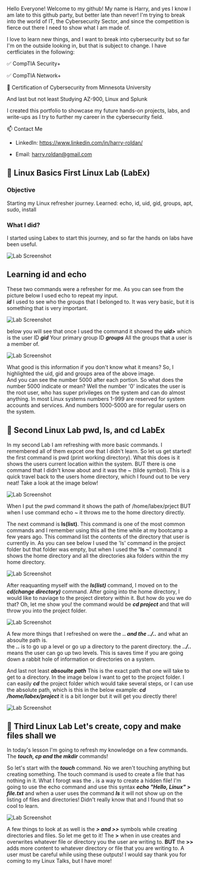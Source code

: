 Hello Everyone!  Welcome to my github!  My name is Harry, and yes I know I am late to this github party, but better late than never!
I'm trying to break into the world of IT, the Cybersecurity Sector, and since the competition is fierce out there I need to show what I am made of.


I love to learn new things, and I want to break into cybersecurity but so far I'm on the outside looking in, but that is subject to change.
I have certficiates in the following:


✅ CompTIA Security+

✅ CompTIA Network+

📜 Certification of Cybersecurity from Minnesota University

And last but not least Studying AZ-900, Linux and Splunk

I created this portfolio to showcase my future hands-on projects, labs, and write-ups as I try to further my career in the cybersecurity field.

📫 Contact Me

- LinkedIn: https://www.linkedin.com/in/harry-roldan/

- Email: harry.roldan@gmail.com


## 🐧 Linux Basics First Linux Lab (LabEx)

### Objective
Starting my Linux refresher journey.
Learned: echo, id, uid, gid, groups, apt, sudo, install

### What I did?
I started using Labex to start this journey, and so far the hands on labs have been useful.

![Lab Screenshot](images/1.png)

## Learning id and echo

These two commands were a refresher for me.  As you can see from the picture below I used echo to repeat my input.  
***id*** I used to see who the groups that I belonged to.  It was very basic, but it is something that is very important.

![Lab Screenshot](images/2.png)

below you will see that once I used the command <id> it showed  the 
***uid>*** which is the user ID 
***gid*** Your primary group ID
***groups*** All the groups that a user is a member of.

![Lab Screenshot](images/3.png)

What good is this information if you don't know what it means?  So, I highlighted the uid, gid and groups area of the above image.  
And you can see the number 5000 after each portion.  So what does the number 5000 indicate or mean?  Well the number '0' indicates the user is the
root user, who has super privileges on the system and can do almost anything.  In most Linux systems numbers 1-999 are reserved for system accounts and 
services.  And numbers 1000-5000 are for regular users on the system. 

## 🐧 Second Linux Lab pwd, ls, and cd LabEx 

In my second Lab I am refreshing with more basic commands.  I remembered all of them expcet one that I didn't learn.  So let us get started!
the first command is pwd (print working directory).  What this does is it shows the users current location within the system.  BUT there is one command that
I didn't know about and it was the ~ (tilde symbol).  This is a quick travel back to the users home directory, which I found out to be very neat!  Take a look at the image below!

![Lab Screenshot](images/2.1.png)

When I put the pwd command it shows the path of /home/labex/prject
BUT when I use command echo ~ it throws me to the home directory directly.

The next command is **ls(list)**.  This command is one of the most common commands and I remember using this all the time while at my bootcamp a few years ago.  This command list the contents of the 
directory that user is currently in.  As you can see below I used the 'ls' command in the project folder but that folder was empty, but when I used the **'ls ~'** command it shows the home directory and all
the directories aka folders within the my home directory. 

![Lab Screenshot](images/2.2.png)

After reaquanting myself with the ***ls(list)*** command, I moved on to the ***cd(change directory)*** command. After going into the home directory, I would like to naviage to the project diretory within it.  But how do you we do that?
Oh, let me show you!  the command would be ***cd project*** and that will throw you into the project folder.

![Lab Screenshot](images/2.4.png)

A few more things that I refreshed on were the ***.. and the ../..*** and what an absoulte path is.  
the ***..*** is to go up a level or go up a directory to the parent directory.  the ***../..*** means the user can go up two levels.  This is saves time if you are going down a rabbit hole of information or
directories on a system.

And last not least ***absoulte path***  This is the exact path that one will take to get to a directory.  In the image below I want to get to the project folder.  I can easily ***cd*** the project folder which would take several steps, or I can use the
absolute path, which is this in the below example:  ***cd /home/labex/project*** it is a bit longer but it will get you directly there!

![Lab Screenshot](images/2.5.png)

## 🐧 Third Linux Lab Let's create, copy and make files shall we

In today's lesson I'm going to refresh my knowledge on a few commands.  The ***touch, cp and the mkdir*** commands!

So let's start with the ***touch*** command.  No we aren't touching anything but creating something.  The touch command is used to create a file that has nothing in it.  What I forogt was the ***.*** is a way to create a hidden file!  I'm going to use the echo command and use this syntax ***echo "Hello, Linux" > file.txt*** and when a user uses the command ***ls*** it will not show up on the listing of files and directories!  Didn't really know that and I found that so cool to learn. 

![Lab Screenshot](images/3.0.png)

A few things to look at as well is the ***> and >>*** symbols while creating directories and files.  So let me get to it!  The **>** when in use creates and overwrites whatever file or directory you the user are writing to.  **BUT** the **>>** adds more content to whatever directory or file that you are writing to.  A user must be careful while using these outputs! I would say thank you for coming to my Linux Talks, but I have more!


  
